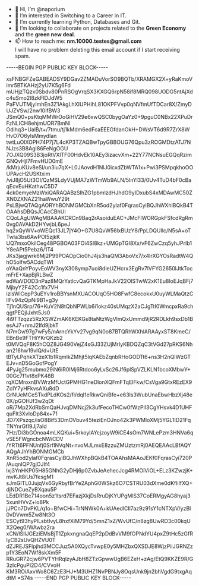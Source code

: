 - 👋 Hi, I’m @naporium
- 👀 I’m interested in Switching to a Career in IT.
- 🌱 I’m currently learning Python, Databases and Git.
- 💞️ I’m looking to collaborate on projects related to the __Green Economy__ and the __green new deal__.
- 📫 How to reach me: __nm.10000.testes@gmail.com__<br>
          I will have no problem deleting this email account if I start receiving spam.


-----BEGIN PGP PUBLIC KEY BLOCK-----

xsFNBGFZeGABEADSY9DGav2ZMADuVorSO9BQTb/XRAMGX2X+yRaKmoVimr5BTKAHzj2yU7K5g6Fd
mUHjzTQzx0Sbdv80PnRSOgVrqSX3KXGQ6rpN58if8MRQ098UODG5ntAjXdc4uSmo2l8zkFlDJdW5
PaFVUTMjyImhEn3Z1AkgLhXIUPHihL81OKPFVvp0qNVfmUfTDCar8X/ZmyDUJZVSw/2nw10ifBW3
JSmQ0+psKtqMMWrOoGiHV29e6xwQSC0bygOaYz0+9pguC0NBx22XPuDrFzNLICH8ehjmUOR7BmNl
Odihq3+UalB/t+/7tmu/tj1kMdm6edFcaEEEGfdanOkH+DWsVT6d9R7ZrX8WHvO7O6ylsMmydIan
twtLuOlXOPH74P7j7L4cKP3TZAQBwTpyGBBOUG76Qpu3zROGMDtzATJ7NNJzs3B8AgI86FeNgOGU
7OJXQ09S3B3joRtVXlTF00HdvEk10AEy3izacvXm+22Y77NCNsuEGQqRzimGNQvHjl7FmvHUD0mE
/kMrjuKUv8eSl/un3iu7qX+L0JAovdH1NlJ0icxdZbWTA1x+Pwi3PSMpqkhoOOUPAvcH2USKtxim
/viJ8jO5Ut3OI/QzMSLdyVUjMA7zWTmWb9ALN/5lnYl33/0Uv4TuD4bF0cBaqEcvEuHKathwC5D7
4ck0emyeMzWxiQARAQABzSlhZG1pbmlzdHJhdG9yIDxubS4xMDAwMC50ZXN0ZXNAZ21haWwuY29t
PsLBjwQTAQgAORYhBONMGMCbXnR5od2ylaf0FqrasCyiBQJhWXhlBQkB4TOAAhsDBQsJCAcCBhUI
CQoLAgUWAgMBAAAKCRCn9Baq2rAsoiduEAC+JMcFlWORGpkFSfcdRgRm0vg0AVAkD2HYwjbL6peJ
hq2xQyWV+oWEQc13JL7jY4O+G7U8QvW56lxBUzY8/PpLDQUIlc/N5sA+oTTwIa3bs6AwPOI5zjkK
UQ7mxoOkilCeg48PGBOA03FOi4SI8kz+UMGpTGI8Xx/vF6ZwCzq5yhJPrIb1Y8eAPt5Pebz6/1T4
JKs3jagjwrk6Mj2P99POAOpCio0hJ4js3haQM3AboVx7/x4lrXGYOsRadtW4QhO5olfw5ACdqTWI
oYAaQnYPoyvEoWV3nyX308ymp7uoi8dleUZHcrx3EgRv7lVFYG2650lJtkTocmFrE+XapBjRLBwZ
edWaVDOD3nPaz8MQrYatlcvQaGTKMpHaJkV22OlSTwW2xK1Eu8loEJqBFj7MjbyY2F42Cc1fx7VH
izlsWiCepP3uEYv1roBBYsnMXUACOUqO5HO8FwfC8ecokxU0uyWLMaQtzClIFv94zQpNi9B1+g3y
Tj1nQUSrp/76+KuV2N8tQbNPWLb6i1okz40sUMqzX2aCJgTtI0WmcpxRa9chqgtPEQjIJxht5Js0
4i9TTzqzz5RzXSWZmAK6KEKGs8taNtzWgVlmQxUmmd9jR2RDLkh9sxDb1BesAJ7+nmJ2Ifd9jbkT
N7mGv/97g7wFy5/nArncYkYv27vg9qN0o87BTQRhWXhlARAAyxST8KmeC/EBnBe9FTHiYKrQKzb2
t0MVQqF8K5hCQZ8JG490VejZ4sGJ33ZUjMrIyKBDQZqC3tVGd27pRKS6Nhan216hw19vlQ/d+UtE
tBTyLPqhkXTzeX1b1RqmIkZMhjt5lqKAEbZqnbRHoGODTt6+ns3H2nQIWzGTEJv+nD5GoGofPogY
4PyJg25mubmo29iN6iR0lMj6Rtdoo6yLvSc26Jf6plSpVZLKLN1bcoXMbwY+00Gc7f1vt8xPK48B
rqXCMroxnBVWrzMfUctGPMHG1neDlonXQFmFTqElFkw/CsVga9GtxREzEX9ZcIY7yHFkvsAXu8dD
GrNUeMCeSTkdPLdKOs2/fi/dql1eRkwQniBfe+e63ls3WubUnaEbwHbzXj48e0X/pGOHJf3w2qDt
oR/7Mp2XdRbSmQaHJvqDMNcj2k3ufFecoTHCw0fWzPIl3CgYHsvk4D1UHFquFIt3XvIoDp84x+71
JD7XPszqc/isO8Bif53DmOVbuv45teziEnOJno42k3PWMloXMj5YGL1ID21FqTNYnrGfI9Jj7aId
7Hz/Di3bGOnoa4mLKQKui+5rkoylAYcjzoyW9iCE4sOm7WNLePzm3HNVa6qvSE5FWgncbcNWiCDV
/YRTt6PFNUnfj0SrflNVqNt+nvoMJLmxE8zzuZMUztzmRj0AEQEAAcLBfAQYAQgAJhYhBONMGMCb
XnR5od2ylaf0FqrasCyiBQJhWXhpBQkB4TOAAhsMAAoJEKf0FqrasCyi720P/AuqnIQP7gjOJIf4
lxj3YnHKP05H85GNhG2yDHj6p0ZvbJeAehecJcg4RMOiViOL+ELz3KZwzjK+mvKJt8iUs7fesgM1
sJmGITL0JujqVx6GyRbyfBrYe2AphG0WSkz6O7CSTRU03dXme0dKfliIfXQ+djNDCueZyBXqau5P
LEdDR1Be714oon5z1tsrd7EFazjXkjDsRruDjKYUPgMlS37CoERMgyAG8hyaj35xunHVvZ+lo8Pk
jJPCn7DvPKL/q1o+BfwCHi+TrNNWk0A+kUAedlCIl7az9z91sY1cNTXpV/yzBl0vDVwm5Zw8Nt3O
ESCyt93hyPlLsbtIvyL8hxfXiM79Yd/5mnZ1xZ/WvUfC/n8zg8UwRD3c00kqUX2Qeg0/WAwbz2ra
xCN/lSIlJGEziEMsBjT1ZpkxngnaQqEP2pDdBvVM9fOPNdYU4pxZ9tHc5zGfRlyCB2sUvQHZVU0T
dZJREJSFlpjhd3MCCJuz5A0XQycTvwpE0y5MHZbxQXSDJE8WjzPiiJGRNZzp1Y3EoN7Wf8skXm5F
RRuGR72cjw6PVTYHRqlzyAJbH8ZTzGpwwUgB6EZeH+zAg/EtQ9KKZE9R/G3zIcPguPI2D4/CVvoH
KM3ROiAxvWo8C6ZzE3HJ+M3UHZ1NvPBNJy8OqsUnk9jn2bhVgdG9txgAqdtM
=S74s
-----END PGP PUBLIC KEY BLOCK-----


<!---
naporium/naporium is a ✨ special ✨ repository because its `README.md` (this file) appears on your GitHub profile.
You can click the Preview link to take a look at your changes.
--->
